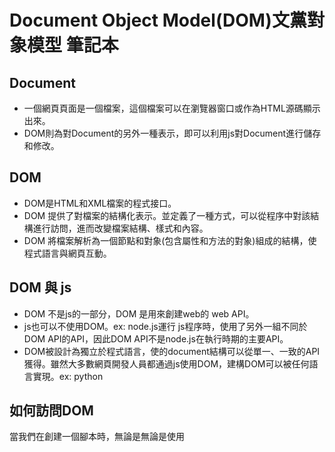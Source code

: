 # Document Object Model(DOM)文黨對象模型 筆記本
## Document
- 一個網頁頁面是一個檔案，這個檔案可以在瀏覽器窗口或作為HTML源碼顯示出來。
- DOM則為對Document的另外一種表示，即可以利用js對Document進行儲存和修改。

## DOM
- DOM是HTML和XML檔案的程式接口。
- DOM 提供了對檔案的結構化表示。並定義了一種方式，可以從程序中對該結構進行訪問，進而改變檔案結構、樣式和內容。
- DOM 將檔案解析為一個節點和對象(包含屬性和方法的對象)組成的結構，使程式語言與網頁互動。
## DOM 與 js
- DOM 不是js的一部分，DOM 是用來創建web的 web API。
- js也可以不使用DOM。ex: node.js運行 js程序時，使用了另外一組不同於DOM API的API，因此DOM API不是node.js在執行時期的主要API。
- DOM被設計為獨立於程式語言，使的document結構可以從單一、一致的API獲得。雖然大多數網頁開發人員都通過js使用DOM，建構DOM可以被任何語言實現。ex: python
## 如何訪問DOM
當我們在創建一個腳本時，無論是無論是使用<script>或是使用腳本加載的方法，都可以使用doument或window API來操作來獲取document本身或document的子類(網頁上的各種元素)。    
Dom 編程會像以下例子一樣簡單，ex: 使用window對象的alert()顯示一個警告信息。    
```javascript
<body onload = "window.alert('welcome!');">
</body>
```
但通常不建議混合使用頁面結構(html)和DOM操作(js)，因此這裡的例子是，用一個函數創建一個h1 element，然後向該元素添加text，然後再將其添加到document tree：

```javascript
<html lang = "en">
  <head>
    <script>
      window.onload = () =>{
        const heading = document.createElement("h1");
        const headingText = document.createTextNode("123456789");
        heading.appendChild(headingText);
        document.body.appendChild(heading);
      };
    </script>
  </head>
  <body></body>
</html>  
```
## 數據類型
為簡單起見，在API中的語法中，通常會使用element代指節點，使用nodeList來代指結點數組，使用attribute來代指結點屬性。
### document
### Node
document中的每個對象都是一個節點。在HTML中，對象可以是element節點、text節點、attribute節點。
###  element
是指由DOM API中成員返回類型為element的一個元素。ex: document.createElement() 會返回一個node的引用對像，代表返回了在DOM中創建的element。 element對象實現了DOM Element 接口以及Node接口。
### nodeList
nodeList是一個元素數組，類似於document.querySelectorAll()返回的類型。 nodeList中的元素通過索引以以下兩種方式訪問：
 - list.item(1)
 - list[1]
### Attr
通過createAtrribute()方法返回屬性，返回的是一個引用的對象。Attribute 在DOM中為node。
 
## 實例屬性 Instance Property
### event.target
觸發事件的對象的引用(DOM 元素)。   
https://developer.mozilla.org/zh-CN/docs/Web/API/Event/target
